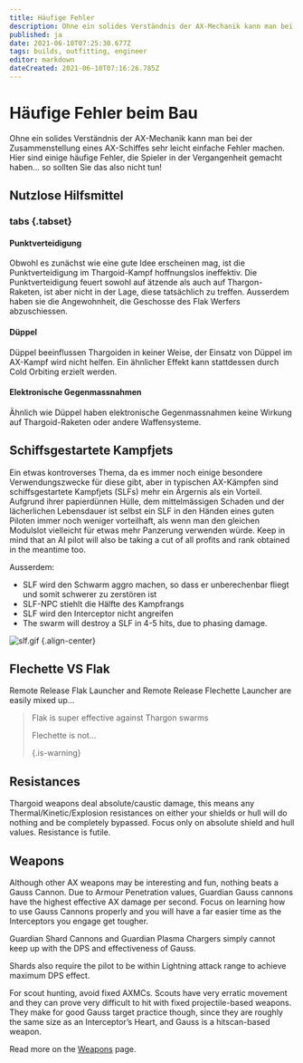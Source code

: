 ```yaml
---
title: Häufige Fehler
description: Ohne ein solides Verständnis der AX-Mechanik kann man bei der Zusammenstellung eines AX-Schiffes sehr leicht einfache Fehler machen.
published: ja
date: 2021-06-10T07:25:30.677Z
tags: builds, outfitting, engineer
editor: markdown
dateCreated: 2021-06-10T07:16:26.785Z
---
```


# Häufige Fehler beim Bau
Ohne ein solides Verständnis der AX-Mechanik kann man bei der Zusammenstellung eines AX-Schiffes sehr leicht einfache Fehler machen. Hier sind einige häufige Fehler, die Spieler in der Vergangenheit gemacht haben... so sollten Sie das also nicht tun!

## Nutzlose Hilfsmittel
### tabs {.tabset}
#### Punktverteidigung
Obwohl es zunächst wie eine gute Idee erscheinen mag, ist die Punktverteidigung im Thargoid-Kampf hoffnungslos ineffektiv. Die Punktverteidigung feuert sowohl auf ätzende als auch auf Thargon-Raketen, ist aber nicht in der Lage, diese tatsächlich zu treffen. Ausserdem haben sie die Angewohnheit, die Geschosse des Flak Werfers abzuschiessen.

#### Düppel
Düppel beeinflussen Thargoiden in keiner Weise, der Einsatz von Düppel im AX-Kampf wird nicht helfen. Ein ähnlicher Effekt kann stattdessen durch Cold Orbiting erzielt werden.

#### Elektronische Gegenmassnahmen
Ähnlich wie Düppel haben elektronische Gegenmassnahmen keine Wirkung auf Thargoid-Raketen oder andere Waffensysteme.

## Schiffsgestartete Kampfjets
Ein etwas kontroverses Thema, da es immer noch einige besondere Verwendungszwecke für diese gibt, aber in typischen AX-Kämpfen sind schiffsgestartete Kampfjets (SLFs) mehr ein Ärgernis als ein Vorteil. Aufgrund ihrer papierdünnen Hülle, dem mittelmässigen Schaden und der lächerlichen Lebensdauer ist selbst ein SLF in den Händen eines guten Piloten immer noch weniger vorteilhaft, als wenn man den gleichen Modulslot vielleicht für etwas mehr Panzerung verwenden würde. Keep in mind that an AI pilot will also be taking a cut of all profits and rank obtained in the meantime too.

Ausserdem:
- SLF wird den Schwarm aggro machen, so dass er unberechenbar fliegt und somit schwerer zu zerstören ist
- SLF-NPC stiehlt die Hälfte des Kampfrangs
- SLF wird den Interceptor nicht angreifen
- The swarm will destroy a SLF in 4-5 hits, due to phasing damage.

![slf.gif](/img/slf.gif) {.align-center}

## Flechette VS Flak
Remote Release Flak Launcher and Remote Release Flechette Launcher are easily mixed up…

> Flak is super effective against Thargon swarms
> 
> Flechette is not… 
> 
> {.is-warning}


## Resistances
Thargoid weapons deal absolute/caustic damage, this means any Thermal/Kinetic/Explosion resistances on either your shields or hull will do nothing and be completely bypassed. Focus only on absolute shield and hull values. Resistance is futile.

## Weapons
Although other AX weapons may be interesting and fun, nothing beats a Gauss Cannon. Due to Armour Penetration values, Guardian Gauss cannons have the highest effective AX damage per second. Focus on learning how to use Gauss Cannons properly and you will have a far easier time as the Interceptors you engage get tougher.

Guardian Shard Cannons and Guardian Plasma Chargers simply cannot keep up with the DPS and effectiveness of Gauss.

Shards also require the pilot to be within Lightning attack range to achieve maximum DPS effect.

For scout hunting, avoid fixed AXMCs. Scouts have very erratic movement and they can prove very difficult to hit with fixed projectile-based weapons. They make for good Gauss target practice though, since they are roughly the same size as an Interceptor’s Heart, and Gauss is a hitscan-based weapon.

Read more on the [Weapons](/en/weapons) page.